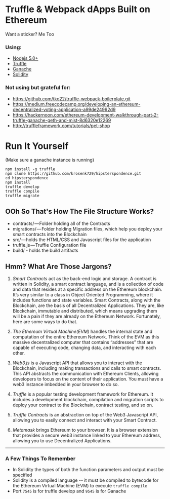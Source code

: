 # Truffle & Webpack dApps Built on Ethereum
Want a sticker? Me Too

### Using:
- [Nodejs 5.0+](https://nodejs.org/en/)
- [Truffle](https://github.com/trufflesuite/truffle)
- [Ganache](http://truffleframework.com/ganache/)
- [Solidity](http://solidity.readthedocs.io/en/develop/index.html)

### Not using but grateful for:
+ https://github.com/tko22/truffle-webpack-boilerplate.git
+ https://medium.freecodecamp.org/developing-an-ethereum-decentralized-voting-application-a99de24992d9
+ https://hackernoon.com/ethereum-development-walkthrough-part-2-truffle-ganache-geth-and-mist-8d6320e12269
+ http://truffleframework.com/tutorials/pet-shop

# Run It Yourself  

(Make sure a ganache instance is running)
```
npm install -g truffle
npm clone https://github.com/krosenk729/hipsterspondence.git
cd hipsterspondence
npm install
truffle develop
truffle compile
truffle migrate
```

## OOh So That's How The File Structure Works?
- contracts/ — Folder holding all of the Contracts
- migrations/ — Folder holding Migration files, which help you deploy your smart contracts into the Blockchain
- src/ — holds the HTML/CSS and Javascript files for the application
- truffle.js — Truffle Configuration file
- build/ - holds the build artifacts

## Hmm? What Are Those Jargons?

1. *Smart Contracts* act as the back-end logic and storage. A contract is written in Solidity, a smart contract language, and is a collection of code and data that resides at a specific address on the Ethereum blockchain. It’s very similar to a class in Object Oriented Programming, where it includes functions and state variables. Smart Contracts, along with the Blockchain, are the basis of all Decentralized Applications. They are, like Blockchain, immutable and distributed, which means upgrading them will be a pain if they are already on the Ethereum Network. Fortunately, here are some ways to do that.
1. *The Ethereum Virtual Machine(EVM)* handles the internal state and computation of the entire Ethereum Network. Think of the EVM as this massive decentralized computer that contains “addresses” that are capable of executing code, changing data, and interacting with each other.
1. *Web3.js* is a Javascript API that allows you to interact with the Blockchain, including making transactions and calls to smart contracts. This API abstracts the communication with Ethereum Clients, allowing developers to focus on the content of their application. You must have a web3 instance imbedded in your browser to do so.

1. *Truffle* is a popular testing development framework for Ethereum. It includes a development blockchain, compilation and migration scripts to deploy your contract to the Blockchain, contract testing, and so on. 
1. *Truffle Contracts* is an abstraction on top of the Web3 Javascript API, allowing you to easily connect and interact with your Smart Contract.
1. *Metamask* brings Ethereum to your browser. It is a browser extension that provides a secure web3 instance linked to your Ethereum address, allowing you to use Decentralized Applications. 

-------------------------

### A Few Things To Remember

+ In Solidity the types of both the function parameters and output must be specified
+ Solidity is a compiled language -- it must be compiled to bytecode for the Ethereum Virtual Machine (EVM) to execute `truffle compile`
+ Port `7545` is for truffle develop and `9545` is for Ganache